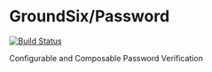 # GroundSix/Password
[![Build Status](https://travis-ci.org/GroundSix/password.svg?branch=master)](https://travis-ci.org/GroundSix/password)

Configurable and Composable Password Verification
